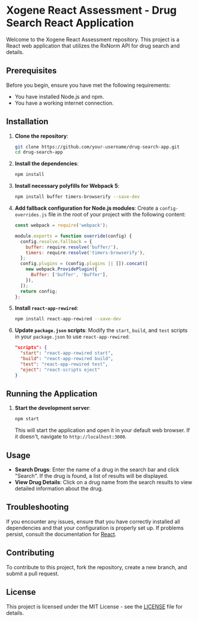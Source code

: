 # Xogene React Assessment - Drug Search React Application

Welcome to the Xogene React Assessment repository. This project is a React web application that utilizes the RxNorm API for drug search and details.


## Prerequisites

Before you begin, ensure you have met the following requirements:

- You have installed Node.js and npm.
- You have a working internet connection.

## Installation

1. **Clone the repository**:
    ```bash
    git clone https://github.com/your-username/drug-search-app.git
    cd drug-search-app
    ```

2. **Install the dependencies**:
    ```bash
    npm install
    ```

3. **Install necessary polyfills for Webpack 5**:
    ```bash
    npm install buffer timers-browserify --save-dev
    ```

4. **Add fallback configuration for Node.js modules**:
   Create a `config-overrides.js` file in the root of your project with the following content:
    ```javascript
    const webpack = require('webpack');

    module.exports = function override(config) {
      config.resolve.fallback = {
        buffer: require.resolve('buffer/'),
        timers: require.resolve('timers-browserify'),
      };
      config.plugins = (config.plugins || []).concat([
        new webpack.ProvidePlugin({
          Buffer: ['buffer', 'Buffer'],
        }),
      ]);
      return config;
    };
    ```

5. **Install `react-app-rewired`**:
    ```bash
    npm install react-app-rewired --save-dev
    ```

6. **Update `package.json` scripts**:
   Modify the `start`, `build`, and `test` scripts in your `package.json` to use `react-app-rewired`:
    ```json
    "scripts": {
      "start": "react-app-rewired start",
      "build": "react-app-rewired build",
      "test": "react-app-rewired test",
      "eject": "react-scripts eject"
    }
    ```

## Running the Application

1. **Start the development server**:
    ```bash
    npm start
    ```

    This will start the application and open it in your default web browser. If it doesn't, navigate to `http://localhost:3000`.

## Usage

- **Search Drugs**: Enter the name of a drug in the search bar and click "Search". If the drug is found, a list of results will be displayed.
- **View Drug Details**: Click on a drug name from the search results to view detailed information about the drug.

## Troubleshooting

If you encounter any issues, ensure that you have correctly installed all dependencies and that your configuration is properly set up. If problems persist, consult the documentation for [React](https://reactjs.org/docs/getting-started.html).

## Contributing

To contribute to this project, fork the repository, create a new branch, and submit a pull request.

## License

This project is licensed under the MIT License - see the [LICENSE](LICENSE) file for details.

